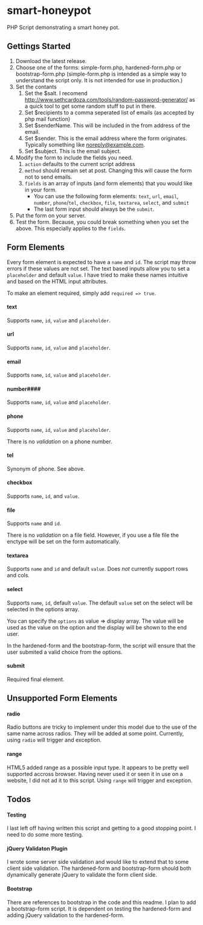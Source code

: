 smart-honeypot
==============

PHP Script demonstrating a smart honey pot.


Gettings Started
---------------

1. Download the latest release.
2. Choose one of the forms: simple-form.php, hardened-form.php or bootstrap-form.php (simple-form.php is intended as a simple way to understand the script only. It is not intended for use in production.)
3. Set the contants
    1. Set the $salt. I recomend http://www.sethcardoza.com/tools/random-password-generator/ as a quick tool to get some random stuff to put in there.
    2. Set $recipients to a comma seperated list of emails (as accepted by php mail function)
    3. Set $senderName. This will be included in the from address of the email.
    4. Set $sender. This is the email address where the form originates. Typically something like noreply@example.com.
    5. Set $subject. This is the email subject.
4. Modify the form to include the fields you need.
     1. `action` defaults to the current script address
     2. `method` should remain set at post. Changing this will cause the form not to send emails.
     3. `fields` is an array of inputs (and form elements) that you would like in your form.
        * You can use the following form elements: `text`, `url`, `email`, `number`, `phone`/`tel`, `checkbox`, `file`, `textarea`, `select`, and `submit` 
        * The last form input should always be the `submit`.
5. Put the form on your server.
6. Test the form. Because, you could break something when you set the above. This especially applies to the `fields`.



Form Elements
-------------

Every form element is expected to have a `name` and `id`. The script may throw errors if these values are not set.
The text based inputs allow you to set a `placeholder` and default `value`. I have tried to make these names intuitive and based on the HTML input attributes.

To make an element required, simply add `required => true`.

#### text ####

Supports `name`, `id`, `value` and `placeholder`. 

#### url ####

Supports `name`, `id`, `value` and `placeholder`. 

#### email ####

Supports `name`, `id`, `value` and `placeholder`. 

#### number####

Supports `name`, `id`, `value` and `placeholder`. 

#### phone ####

Supports `name`, `id`, `value` and `placeholder`. 

There is no _validation_ on a phone number.

#### tel ####

Synonym of phone. See above.

#### checkbox ####

Supports `name`, `id`,  and `value`. 

#### file ####

Supports `name` and `id`.

There is no _validation_ on a file field. However, if you use a file file the enctype will be set on the form automatically.


#### textarea ####

Supports `name` and `id` and default `value`. Does *not* currently support rows and cols.

#### select ####

Supports `name`, `id`, default `value`. The default `value` set on the select will be selected in the options array.

You can specify the `options` as value => display array. The value will be used as the value on the option and the display will be shown to the end user.

In the hardened-form and the bootstrap-form, the script will ensure that the user submited a valid choice from the options.

#### submit ####

Required final element.


Unsupported Form Elements
-------------------------

#### radio ####

Radio buttons are tricky to implement under this model due to the use of the same name across radios. They will be added at some point. Currently, using `radio` will trigger and exception.

#### range ####

HTML5 added range as a possible input type. It appears to be pretty well supported accross browser. Having never used it or seen it in use on a website, I did not ad it to this script. Using `range` will trigger and exception.


Todos
-----

#### Testing ####
I last left off having written this script and getting to a good stopping point. I need to do some more testing.

#### jQuery Validaton Plugin ####

I wrote some server side validation and would like to extend that to some client side validation. The hardened-form and bootstrap-form should both dynamically generate jQuery to validate the form client side.

#### Bootstrap ####

There are references to bootstrap in the code and this readme. I plan to add a bootstrap-form script. It is dependent on testing the hardened-form and adding jQuery validation to the hardened-form.



